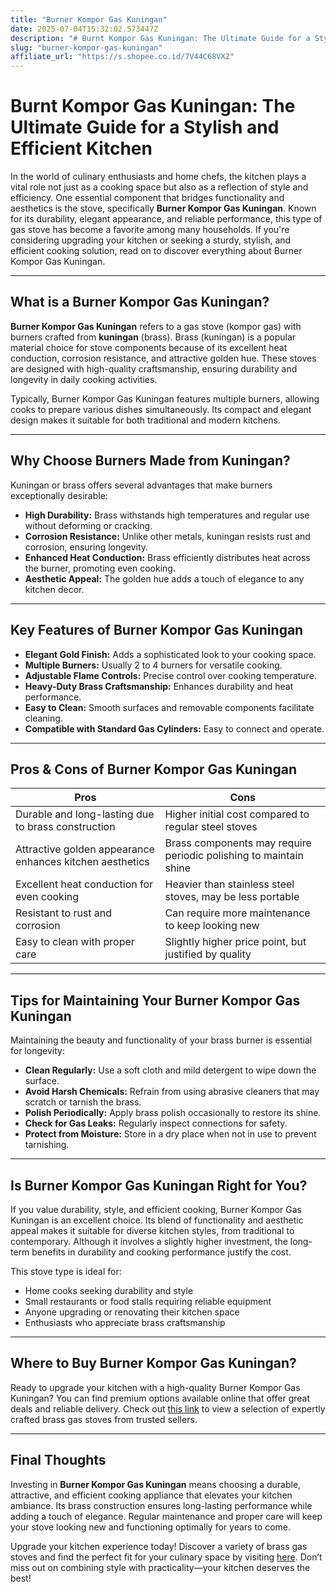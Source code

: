 ```yaml
---
title: "Burner Kompor Gas Kuningan"
date: 2025-07-04T15:32:02.573447Z
description: "# Burnt Kompor Gas Kuningan: The Ultimate Guide for a Stylish and Efficient Kitchen..."
slug: "burner-kompor-gas-kuningan"
affiliate_url: "https://s.shopee.co.id/7V44C68VX2"
---
```

# Burnt Kompor Gas Kuningan: The Ultimate Guide for a Stylish and Efficient Kitchen

In the world of culinary enthusiasts and home chefs, the kitchen plays a vital role not just as a cooking space but also as a reflection of style and efficiency. One essential component that bridges functionality and aesthetics is the stove, specifically **Burner Kompor Gas Kuningan**. Known for its durability, elegant appearance, and reliable performance, this type of gas stove has become a favorite among many households. If you're considering upgrading your kitchen or seeking a sturdy, stylish, and efficient cooking solution, read on to discover everything about Burner Kompor Gas Kuningan.

---

## What is a Burner Kompor Gas Kuningan?

**Burner Kompor Gas Kuningan** refers to a gas stove (kompor gas) with burners crafted from **kuningan** (brass). Brass (kuningan) is a popular material choice for stove components because of its excellent heat conduction, corrosion resistance, and attractive golden hue. These stoves are designed with high-quality craftsmanship, ensuring durability and longevity in daily cooking activities.

Typically, Burner Kompor Gas Kuningan features multiple burners, allowing cooks to prepare various dishes simultaneously. Its compact and elegant design makes it suitable for both traditional and modern kitchens.

---

## Why Choose Burners Made from Kuningan?

Kuningan or brass offers several advantages that make burners exceptionally desirable:

- **High Durability:** Brass withstands high temperatures and regular use without deforming or cracking.
- **Corrosion Resistance:** Unlike other metals, kuningan resists rust and corrosion, ensuring longevity.
- **Enhanced Heat Conduction:** Brass efficiently distributes heat across the burner, promoting even cooking.
- **Aesthetic Appeal:** The golden hue adds a touch of elegance to any kitchen decor.

---

## Key Features of Burner Kompor Gas Kuningan

- **Elegant Gold Finish:** Adds a sophisticated look to your cooking space.
- **Multiple Burners:** Usually 2 to 4 burners for versatile cooking.
- **Adjustable Flame Controls:** Precise control over cooking temperature.
- **Heavy-Duty Brass Craftsmanship:** Enhances durability and heat performance.
- **Easy to Clean:** Smooth surfaces and removable components facilitate cleaning.
- **Compatible with Standard Gas Cylinders:** Easy to connect and operate.

---

## Pros & Cons of Burner Kompor Gas Kuningan

| **Pros** | **Cons** |
|--------------|--------------|
| Durable and long-lasting due to brass construction | Higher initial cost compared to regular steel stoves |
| Attractive golden appearance enhances kitchen aesthetics | Brass components may require periodic polishing to maintain shine |
| Excellent heat conduction for even cooking | Heavier than stainless steel stoves, may be less portable |
| Resistant to rust and corrosion | Can require more maintenance to keep looking new |
| Easy to clean with proper care | Slightly higher price point, but justified by quality |

---

## Tips for Maintaining Your Burner Kompor Gas Kuningan

Maintaining the beauty and functionality of your brass burner is essential for longevity:

- **Clean Regularly:** Use a soft cloth and mild detergent to wipe down the surface.
- **Avoid Harsh Chemicals:** Refrain from using abrasive cleaners that may scratch or tarnish the brass.
- **Polish Periodically:** Apply brass polish occasionally to restore its shine.
- **Check for Gas Leaks:** Regularly inspect connections for safety.
- **Protect from Moisture:** Store in a dry place when not in use to prevent tarnishing.

---

## Is Burner Kompor Gas Kuningan Right for You?

If you value durability, style, and efficient cooking, Burner Kompor Gas Kuningan is an excellent choice. Its blend of functionality and aesthetic appeal makes it suitable for diverse kitchen styles, from traditional to contemporary. Although it involves a slightly higher investment, the long-term benefits in durability and cooking performance justify the cost.

This stove type is ideal for:

- Home cooks seeking durability and style
- Small restaurants or food stalls requiring reliable equipment
- Anyone upgrading or renovating their kitchen space
- Enthusiasts who appreciate brass craftsmanship

---

## Where to Buy Burner Kompor Gas Kuningan?

Ready to upgrade your kitchen with a high-quality Burner Kompor Gas Kuningan? You can find premium options available online that offer great deals and reliable delivery. Check out [this link](https://s.shopee.co.id/7V44C68VX2) to view a selection of expertly crafted brass gas stoves from trusted sellers.

---

## Final Thoughts

Investing in **Burner Kompor Gas Kuningan** means choosing a durable, attractive, and efficient cooking appliance that elevates your kitchen ambiance. Its brass construction ensures long-lasting performance while adding a touch of elegance. Regular maintenance and proper care will keep your stove looking new and functioning optimally for years to come.

Upgrade your kitchen experience today! Discover a variety of brass gas stoves and find the perfect fit for your culinary space by visiting [here](https://s.shopee.co.id/7V44C68VX2). Don’t miss out on combining style with practicality—your kitchen deserves the best!